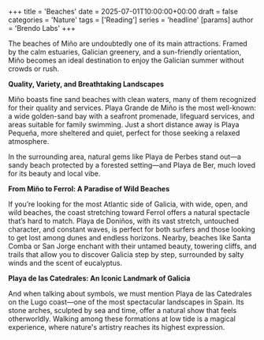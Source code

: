 +++
title = 'Beaches'
date = 2025-07-01T10:00:00+00:00
draft = false
categories = 'Nature'
tags = ['Reading']
series = 'headline'
[params]
  author = 'Brendo Labs'
+++

The beaches of Miño are undoubtedly one of its main attractions. Framed by the calm estuaries, Galician greenery, and a sun-friendly orientation, Miño becomes an ideal destination to enjoy the Galician summer without crowds or rush.

<!--more-->

<b>Quality, Variety, and Breathtaking Landscapes</b>

Miño boasts fine sand beaches with clean waters, many of them recognized for their quality and services. Playa Grande de Miño is the most well-known: a wide golden-sand bay with a seafront promenade, lifeguard services, and areas suitable for family swimming. Just a short distance away is Playa Pequeña, more sheltered and quiet, perfect for those seeking a relaxed atmosphere.

In the surrounding area, natural gems like Playa de Perbes stand out—a sandy beach protected by a forested setting—and Playa de Ber, much loved for its beauty and local vibe.

<b>From Miño to Ferrol: A Paradise of Wild Beaches</b>

If you’re looking for the most Atlantic side of Galicia, with wide, open, and wild beaches, the coast stretching toward Ferrol offers a natural spectacle that’s hard to match. Playa de Doniños, with its vast stretch, untouched character, and constant waves, is perfect for both surfers and those looking to get lost among dunes and endless horizons. Nearby, beaches like Santa Comba or San Jorge enchant with their untamed beauty, towering cliffs, and trails that allow you to discover Galicia step by step, surrounded by salty winds and the scent of eucalyptus.

<b>Playa de las Catedrales: An Iconic Landmark of Galicia</b>

And when talking about symbols, we must mention Playa de las Catedrales on the Lugo coast—one of the most spectacular landscapes in Spain. Its stone arches, sculpted by sea and time, offer a natural show that feels otherworldly. Walking among these formations at low tide is a magical experience, where nature's artistry reaches its highest expression.